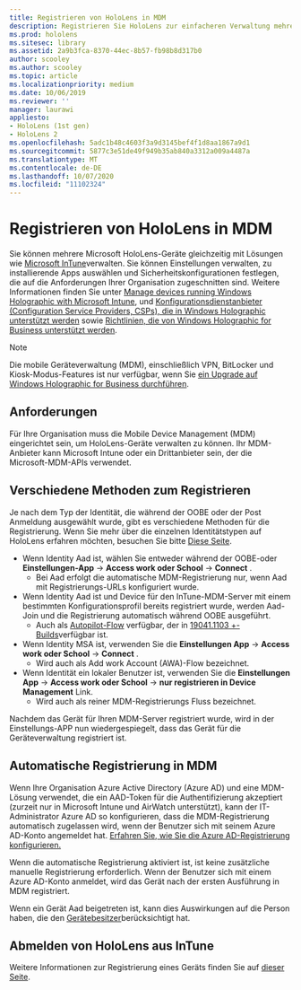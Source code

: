 ```yaml
---
title: Registrieren von HoloLens in MDM
description: Registrieren Sie HoloLens zur einfacheren Verwaltung mehrerer Geräte in der Verwaltung mobiler Geräte (Mobile Device Management, MDM).
ms.prod: hololens
ms.sitesec: library
ms.assetid: 2a9b3fca-8370-44ec-8b57-fb98b8d317b0
author: scooley
ms.author: scooley
ms.topic: article
ms.localizationpriority: medium
ms.date: 10/06/2019
ms.reviewer: ''
manager: laurawi
appliesto:
- HoloLens (1st gen)
- HoloLens 2
ms.openlocfilehash: 5adc1b48c4603f3a9d3145bef4f1d8aa1867a9d1
ms.sourcegitcommit: 5877c3e51de49f949b35ab840a3312a009a4487a
ms.translationtype: MT
ms.contentlocale: de-DE
ms.lasthandoff: 10/07/2020
ms.locfileid: "11102324"
---
```

# Registrieren von HoloLens in MDM

Sie können mehrere Microsoft HoloLens-Geräte gleichzeitig mit Lösungen wie [Microsoft InTune](https://docs.microsoft.com/intune/windows-holographic-for-business)verwalten. Sie können Einstellungen verwalten, zu installierende Apps auswählen und Sicherheitskonfigurationen festlegen, die auf die Anforderungen Ihrer Organisation zugeschnitten sind. Weitere Informationen finden Sie unter [Manage devices running Windows Holographic with Microsoft Intune](https://docs.microsoft.com/intune/windows-holographic-for-business), und [Konfigurationsdienstanbieter (Configuration Service Providers, CSPs), die in Windows Holographic unterstützt werden](https://msdn.microsoft.com/windows/hardware/commercialize/customize/mdm/configuration-service-provider-reference#hololens) sowie [Richtlinien, die von Windows Holographic for Business unterstützt werden](https://msdn.microsoft.com/windows/hardware/commercialize/customize/mdm/policy-configuration-service-provider#hololenspolicies).

> [!NOTE]
> Die mobile Geräteverwaltung (MDM), einschließlich VPN, BitLocker und Kiosk-Modus-Features ist nur verfügbar, wenn Sie [ein Upgrade auf Windows Holographic for Business durchführen](hololens1-upgrade-enterprise.md).

## Anforderungen

 Für Ihre Organisation muss die Mobile Device Management (MDM) eingerichtet sein, um HoloLens-Geräte verwalten zu können. Ihr MDM-Anbieter kann Microsoft Intune oder ein Drittanbieter sein, der die Microsoft-MDM-APIs verwendet.
 
## Verschiedene Methoden zum Registrieren

Je nach dem Typ der Identität, die während der OOBE oder der Post Anmeldung ausgewählt wurde, gibt es verschiedene Methoden für die Registrierung. Wenn Sie mehr über die einzelnen Identitätstypen auf HoloLens erfahren möchten, besuchen Sie bitte [Diese Seite](hololens-identity.md).

- Wenn Identity Aad ist, wählen Sie entweder während der OOBE-oder **Einstellungen-App**  ->  **Access work oder School**  ->  **Connect** .
    - Bei Aad erfolgt die automatische MDM-Registrierung nur, wenn Aad mit Registrierungs-URLs konfiguriert wurde.
- Wenn Identity Aad ist und Device für den InTune-MDM-Server mit einem bestimmten Konfigurationsprofil bereits registriert wurde, werden Aad-Join und die Registrierung automatisch während OOBE ausgeführt.
    - Auch als [Autopilot-Flow](hololens2-autopilot.md) verfügbar, der in [19041.1103 +-Builds](hololens-release-notes.md#windows-holographic-version-2004)verfügbar ist.
- Wenn Identity MSA ist, verwenden Sie die **Einstellungen App**  ->  **Access work oder School**  ->  **Connect** .
    - Wird auch als Add work Account (AWA)-Flow bezeichnet.
- Wenn Identität ein lokaler Benutzer ist, verwenden Sie die **Einstellungen App**  ->  **Access work oder School**  ->  **nur registrieren in Device Management** Link.
    - Wird auch als reiner MDM-Registrierungs Fluss bezeichnet.

Nachdem das Gerät für Ihren MDM-Server registriert wurde, wird in der Einstellungs-APP nun wiedergespiegelt, dass das Gerät für die Geräteverwaltung registriert ist.

## Automatische Registrierung in MDM

Wenn Ihre Organisation Azure Active Directory (Azure AD) und eine MDM-Lösung verwendet, die ein AAD-Token für die Authentifizierung akzeptiert (zurzeit nur in Microsoft Intune und AirWatch unterstützt), kann der IT-Administrator Azure AD so konfigurieren, dass die MDM-Registrierung automatisch zugelassen wird, wenn der Benutzer sich mit seinem Azure AD-Konto angemeldet hat. [Erfahren Sie, wie Sie die Azure AD-Registrierung konfigurieren.](https://docs.microsoft.com/mem/intune/enrollment/windows-enroll#enable-windows-10-automatic-enrollment)

Wenn die automatische Registrierung aktiviert ist, ist keine zusätzliche manuelle Registrierung erforderlich. Wenn der Benutzer sich mit einem Azure AD-Konto anmeldet, wird das Gerät nach der ersten Ausführung in MDM registriert.

Wenn ein Gerät Aad beigetreten ist, kann dies Auswirkungen auf die Person haben, die den [Gerätebesitzer](security-adminless-os.md#device-owner)berücksichtigt hat.

## Abmelden von HoloLens aus InTune

Weitere Informationen zur Registrierung eines Geräts finden Sie auf [dieser Seite](https://docs.microsoft.com/windows/client-management/mdm/disconnecting-from-mdm-unenrollment). 
